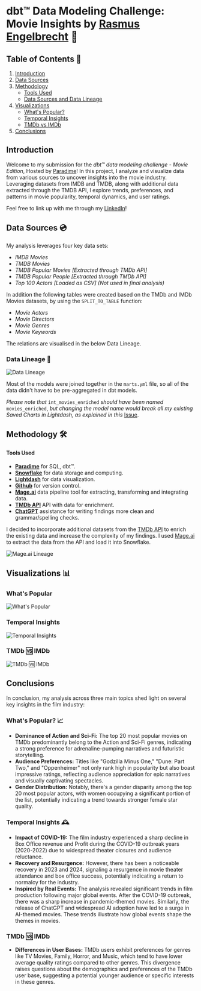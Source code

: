 # dbt™ Data Modeling Challenge: Movie Insights by [Rasmus Engelbrecht](https://www.linkedin.com/in/rasmusengelbrechtsorensen/) 🍿

## Table of Contents 📝
1. [Introduction](#introduction)
2. [Data Sources](#data-sources-and-data-lineage)
3. [Methodology](#methodology)
   - [Tools Used](#tools-used)
   - [Data Sources and Data Lineage](#data-sources-and-data-lineage)
4. [Visualizations](#visualizations)
   - [What's Popular?](#whats-popular) 
   - [Temporal Insights](#temporal-insights)
   - [TMDb vs IMDb](#tmdb--imdb)
5. [Conclusions](#conclusions)

## Introduction
Welcome to my submission for the _dbt™ data modeling challenge - Movie Edition_, Hosted by [Paradime](https://www.paradime.io/)! 
In this project, I analyze and visualize data from various sources to uncover insights into the movie industry. 
Leveraging datasets from IMDB and TMDB, along with additional data extracted through the TMDB API, I explore trends, preferences, and patterns in movie popularity, temporal dynamics, and user ratings.

Feel free to link up with me through my [LinkedIn](https://www.linkedin.com/in/rasmusengelbrechtsorensen/)!

## Data Sources 💿
My analysis leverages four key data sets:
- *IMDB Movies*
- *TMDB Movies*
- *TMDB Popular Movies [Extracted through TMDb API]*
- *TMDB Popular People  [Extracted through TMDb API]*
- *Top 100 Actors [Loaded as CSV] (Not used in final analysis)*

In addition the following tables were created based on the TMDb and IMDb Movies datasets, by using the `SPLIT_TO_TABLE` function:
- *Movie Actors*
- *Movie Directors*
- *Movie Genres*
- *Movie Keywords*

The relations are visualised in the below Data Lineage.

### Data Lineage 🔗

![Data Lineage](https://github.com/paradime-io/paradime-dbt-movie-challenge/blob/movie-raso-lunar-app/images/MovieChallengeDataLineage.png)

Most of the models were joined together in the `marts.yml` file, so all of the data didn't have to be pre-aggregated in dbt models.

*Please note that* `int_movies_enriched` *should have been named* `movies_enriched`, *but changing the model name would break all my existing Saved Charts in Lightdash, as explained in this* [Issue](https://github.com/lightdash/lightdash/issues/5264).

## Methodology 🛠️
#### Tools Used
- **[Paradime](https://www.paradime.io/)** for SQL, dbt™.
- **[Snowflake](https://www.snowflake.com/)** for data storage and computing.
- **[Lightdash](https://www.lightdash.com/)** for data visualization.
- **[Github](https://www.github.com/)** for version control.
- **[Mage.ai](https://www.mage.ai/)** data pipeline tool for extracting, transforming and integrating data.
- **[TMDb API](https://developer.themoviedb.org/reference/intro/getting-started)** API with data for enrichment.
- **[ChatGPT](https://chatgpt.com/)** assistance for writing findings more clean and grammar/spelling checks.

I decided to incorporate additional datasets from the [TMDb API](https://developer.themoviedb.org/reference/intro/getting-started) to enrich the existing data and increase the complexity of my findings.
I used [Mage.ai](https://www.mage.ai/) to extract the data from the API and load it into Snowflake.

![Mage.ai Lineage](https://raw.githubusercontent.com/paradime-io/paradime-dbt-movie-challenge/movie-raso-lunar-app/images/MagePipeline.png)

## Visualizations 📊

### What's Popular
![What's Popular](https://raw.githubusercontent.com/paradime-io/paradime-dbt-movie-challenge/movie-raso-lunar-app/images/Popular_.png)

### Temporal Insights
![Temporal Insights](https://raw.githubusercontent.com/paradime-io/paradime-dbt-movie-challenge/movie-raso-lunar-app/images/Temporal_.png)

### TMDb 🆚 IMDb
![TMDb 🆚 IMDb](https://raw.githubusercontent.com/paradime-io/paradime-dbt-movie-challenge/movie-raso-lunar-app/images/TMDBvsIMDB_.png)

## Conclusions
In conclusion, my analysis across three main topics shed light on several key insights in the film industry:

### What's Popular? 📈
- **Dominance of Action and Sci-Fi:** The top 20 most popular movies on TMDb predominantly belong to the Action and Sci-Fi genres, indicating a strong preference for adrenaline-pumping narratives and futuristic storytelling.
- **Audience Preferences:** Titles like "Godzilla Minus One," "Dune: Part Two," and "Oppenheimer" not only rank high in popularity but also boast impressive ratings, reflecting audience appreciation for epic narratives and visually captivating spectacles.
- **Gender Distribution:** Notably, there's a gender disparity among the top 20 most popular actors, with women occupying a significant portion of the list, potentially indicating a trend towards stronger female star quality.

### Temporal Insights 🕰️
- **Impact of COVID-19:** The film industry experienced a sharp decline in Box Office revenue and Profit during the COVID-19 outbreak years (2020-2022) due to widespread theater closures and audience reluctance.
- **Recovery and Resurgence:** However, there has been a noticeable recovery in 2023 and 2024, signaling a resurgence in movie theater attendance and box office success, potentially indicating a return to normalcy for the industry.
- **Inspired by Real Events:** The analysis revealed significant trends in film production following major global events. After the COVID-19 outbreak, there was a sharp increase in pandemic-themed movies. Similarly, the release of ChatGPT and widespread AI adoption have led to a surge in AI-themed movies. These trends illustrate how global events shape the themes in movies.


### TMDb 🆚 IMDb
- **Differences in User Bases:** TMDb users exhibit preferences for genres like TV Movies, Family, Horror, and Music, which tend to have lower average quality ratings compared to other genres. This divergence raises questions about the demographics and preferences of the TMDb user base, suggesting a potential younger audience or specific interests in these genres.






